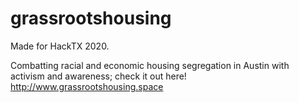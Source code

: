 # grassrootshousing

Made for HackTX 2020.

Combatting racial and economic housing segregation in Austin with activism and awareness; check it out here! http://www.grassrootshousing.space
